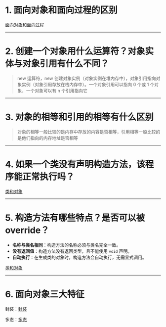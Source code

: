 
# 1. 面向对象和面向过程的区别

[面向对象和面向过程](../../java笔记/面向对象和面向过程.md)

****
# 2. 创建一个对象用什么运算符？对象实体与对象引用有什么不同？

>new 运算符，new 创建对象实例（对象实例在堆内存中），对象引用指向对象实例（对象引用存放在栈内存中）。一个对象引用可以指向 0 个或 1 个对象，一个对象可以有 n 个引用指向它

****
# 3. 对象的相等和引用的相等有什么区别

>对象的相等一般比较的是内存中存放的内容是否相等，引用相等一般比较的是他们指向的内存地址是否相等

****
# 4. 如果一个类没有声明构造方法，该程序能正常执行吗？

[类和对象](../../java笔记/类和对象.md#^5d7015)

****
# 5. 构造方法有哪些特点？是否可以被 override？

- **名称与类名相同**：构造方法的名称必须与类名完全一致。
- **没有返回值**：构造方法没有返回类型，且不能使用 `void` 声明。
- **自动执行**：在生成类的对象时，构造方法会自动执行，无需显式调用。

[类和对象](../../java笔记/类和对象.md#^00f290)

****
# 6. 面向对象三大特征

封装：[封装](../../java笔记/封装.md)

多态：[多态](../../java笔记/多态.md)

